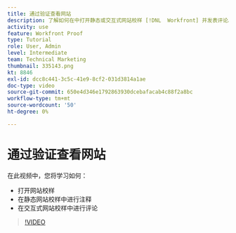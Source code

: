 ```yaml
---
title: 通过验证查看网站
description: 了解如何在中打开静态或交互式网站校样 [!DNL  Workfront] 并发表评论。
activity: use
feature: Workfront Proof
type: Tutorial
role: User, Admin
level: Intermediate
team: Technical Marketing
thumbnail: 335143.png
kt: 8846
exl-id: dcc8c441-3c5c-41e9-8cf2-031d3814a1ae
doc-type: video
source-git-commit: 650e4d346e1792863930dcebafacab4c88f2a8bc
workflow-type: tm+mt
source-wordcount: '50'
ht-degree: 0%

---
```


# 通过验证查看网站

在此视频中，您将学习如何：

* 打开网站校样
* 在静态网站校样中进行注释
* 在交互式网站校样中进行评论

>[!VIDEO](https://video.tv.adobe.com/v/335143/?quality=12&learn=on)

<!--
## Learn more
* Review an interactive proof
* Review a static proof
-->
